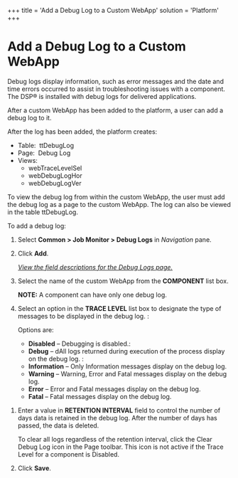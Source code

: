 +++
title = 'Add a Debug Log to a Custom WebApp'
solution = 'Platform'
+++

# Add a Debug Log to a Custom WebApp

Debug logs display information, such as error messages and the date and
time errors occurred to assist in troubleshooting issues with a
component. The DSP® is installed with debug logs for delivered
applications.

After a custom WebApp has been added to the platform, a user can add a
debug log to it.

After the log has been added, the platform creates:

  - Table:  ttDebugLog
  - Page:  Debug Log
  - Views:
      - webTraceLevelSel
      - webDebugLogHor
      - webDebugLogVer

To view the debug log from within the custom WebApp, the user must add
the debug log as a page to the custom WebApp. The log can also be viewed
in the table ttDebugLog.

To add a debug log:

1.  Select <span style="font-weight: bold;">Common \> Job Monitor \>
    Debug Logs</span> in
    <span style="font-style: italic;">Navigation</span> pane.

2.  Click <span style="font-weight: bold;">Add</span>.
    
    <span style="font-style: italic;">[View the field descriptions for
    the Debug Logs page.](../Page_Desc/Debug_Logs.htm)</span>

3.  Select the name of the custom WebApp from the
    <span style="font-weight: bold;">COMPONENT</span> list box.
    
    **NOTE:** A component can have only one debug log.

4.  Select an option in the <span style="font-weight: bold;">TRACE
    LEVEL</span> list box to designate the type of messages to be
    displayed in the debug log. :
    
    Options are:
    
      - **Disabled** – Debugging is disabled.:
      - **Debug** – dAll logs returned during execution of the process
        display on the debug log. :
      - **Information** – Only Information messages display on the debug
        log.
      - **Warning** – Warning, Error and Fatal messages display on the
        debug log.
      - **Error** – Error and Fatal messages display on the debug log.
      - **Fatal** – Fatal messages display on the debug log.

<!-- end list -->

1.  Enter a value in <span style="font-weight: bold;">RETENTION
    INTERVAL</span> field to control the number of days data is retained
    in the debug log. After the number of days has passed, the data is
    deleted.
    
    To clear all logs regardless of the retention interval, click the
    Clear Debug Log icon in the Page toolbar. This icon is not active if
    the Trace Level for a component is Disabled.

2.  Click <span style="font-weight: bold;">Save</span>.
